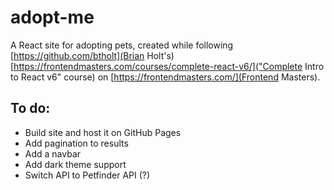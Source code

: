 # adopt-me
A React site for adopting pets, created while following [https://github.com/btholt](Brian Holt's) [https://frontendmasters.com/courses/complete-react-v6/]("Complete Intro to React v6" course) on [https://frontendmasters.com/](Frontend Masters).

## To do:
* Build site and host it on GitHub Pages
* Add pagination to results
* Add a navbar
* Add dark theme support
* Switch API to Petfinder API (?)

